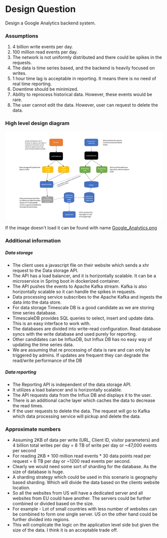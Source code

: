 # Design Question

Design a Google Analytics backend system.

### Assumptions

1. 4 billion write events per day.
2. 100 million read events per day.
3. The network is not uniformly distributed and there could be spikes in the requests.
4. The data is time series based, and the backend is heavily focused on writes.
5. 1 hour time lag is acceptable in reporting. It means there is no need of real time reporting.
6. Downtime should be minimized.
7. Ability to reprocess historical data. However, these events would be rare.
8. The user cannot edit the data. However, user can request to delete the data.


### High level design diagram

![Google Analytics System Design](Google_Analytics.png "Google Analytics System design")

If the image doesn't load it can be found with name [Google_Analytics.png](Google_Analytics.png) 


### Additional information

##### Data storage

- The client uses a javascript file on their website which sends a xhr request to the Data storage API.
- The API has a load balancer, and it is horizontally scalable. It can be a microservice in Spring boot in dockerized container.
- The API pushes the events to Apache Kafka stream. Kafka is also horizontally scalable so it can handle the spikes in requests.
- Data processing service subscribes to the Apache Kafka and ingests the data into the data store.
- For data storage Timescale DB is a good candidate as we are storing time series database.
- TimescaleDB provides SQL queries to select, insert and update data. This is an easy interface to work with.
- The databases are divided into write-read configuration. Read database syncs with the write database and used purely for reporting.
- Other candidates can be InfluxDB, but Influx DB has no easy way of updating the time series data.
- We are assuming that re processing of data is rare and can only be triggered by admins. If updates are frequent they can degrade the read/write performance of the DB 

##### Data reporting

- The Reporting API is independent of the  data storage API.
- It utilizes a load balancer and is horizontally scalable. 
- The API requests data from the Influx DB and displays it to the user.
- There is an additional cache layer which caches the data to decrease the read times.
- If the user requests to delete the data. The request will go to Kafka which data processing service will pickup and delete the data.

### Approximate numbers

- Assuming 2KB of data per write (URL, Client ID, visitor parameters) and 4 billion total writes per day = 8 TB of write per day or ~47,000 events per second
- For reading 2KB * 100 million read events * 30 data points read per request = 6 TB per day or ~1200 read events per second.
- Clearly we would need some sort of sharding for the database. As the size of database is huge.
- A sharding strategy which could be used in this scenario is geography based sharding. Which will divide the data based on the clients website location.
- So all the websites from US will have a dedicated server and all websites from EU could have another. The servers could be further combined or divided based on the size.
- For example - Lot of small countries with less number of websites can be combined to form one single server. US on the other hand could be further divided into regions.
- This will complicate the logic on the application level side but given the size of the data. I think it is an acceptable trade off.    


